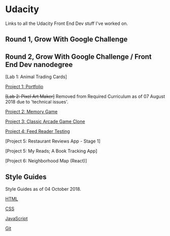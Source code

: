 # Udacity
Links to all the Udacity Front End Dev stuff I've worked on.

## Round 1, Grow With Google Challenge

## Round 2, Grow With Google Challenge / Front End Dev nanodegree

[Lab 1: Animal Trading Cards]

[Project 1: Portfolio](https://github.com/terribedore/gwg-r2-fend-project1-portfolio)

~~[Lab 2: Pixel Art Maker]~~  Removed from Required Curriculum as of 07 August 2018 due to 'technical issues'.

[Project 2: Memory Game](https://github.com/terribedore/fend-project-memory-game)

[Project 3: Classic Arcade Game Clone](https://github.com/terribedore/frontend-nanodegree-arcade-game)

[Project 4: Feed Reader Testing](https://github.com/terribedore/frontend-nanodegree-feedreader)

[Project 5: Restaurant Reviews App - Stage 1]

[Project 5: My Reads; A Book Tracking App]

[Project 6: Neighborhood Map (React)]

## Style Guides

Style Guides as of 04 October 2018.

[HTML](https://github.com/terribedore/Udacity/blob/master/HTML_Udacity_Nanodegree_Style_Guide.pdf)

[CSS](https://github.com/terribedore/Udacity/blob/master/CSS_Udacity_Nanodegree_Style_Guide.pdf)

[JavaScript](https://github.com/terribedore/Udacity/blob/master/JavaScript_Udacity_Nanodegree_Style_Guide.pdf)

[Git](https://github.com/terribedore/Udacity/blob/master/Git_Udacity_Nanodegree_Style_Guide.pdf)

